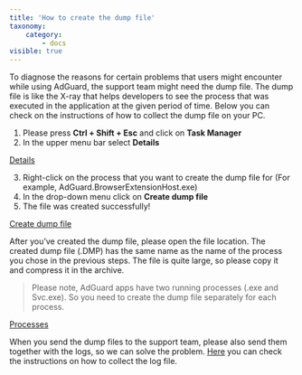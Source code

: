 ```yaml
---
title: 'How to create the dump file'
taxonomy:
    category:
        - docs
visible: true
---
```

To diagnose the reasons for certain problems that users might encounter while using AdGuard, the support team might need the dump file. The dump file is like the X-ray that helps developers to see the process that was executed in the application at the given period of time. Below you can check on the instructions of how to collect the dump file on your PC.
 
1. Please press **Ctrl + Shift + Esc** and click on **Task Manager**
2. In the upper menu bar select **Details**
 
[Details](https://cdn.adguard.com/public/Adguard/kb/Windows_dump/details_en.png)
 
3. Right-click on the process that you want to create the dump file for (For example, AdGuard.BrowserExtensionHost.exe)
4. In the drop-down menu click on **Create dump file**
5. The file was created successfully!
 
[Create dump file](https://cdn.adguard.com/public/Adguard/kb/Windows_dump/create_dump_file_en.png)
 
After you’ve created the dump file, please open the file location. The created dump file (.DMP) has the same name as the name of the process you chose in the previous steps. The file is quite large, so please copy it and compress it in the archive.
 
> Please note, AdGuard apps have two running processes (.exe and Svc.exe). So you need to create the dump file separately for each process.
 
[Processes](https://cdn.adguard.com/public/Adguard/kb/Windows_dump/processes_en.png)
 
When you send the dump files to the support team, please also send them together with the logs, so we can solve the problem. [Here](https://kb.adguard.com/en/windows/solving-problems/adguard-logs) you can check the instructions on how to collect the log file.
